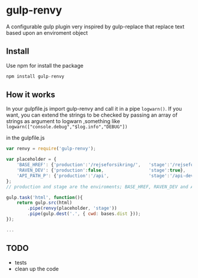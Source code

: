 gulp-renvy
============

A configurable gulp plugin very inspired by gulp-replace that replace text based upon an enviroment object 

## Install

Use npm for install the package

```javascript
npm install gulp-renvy
```

## How it works
In your gulpfile.js import gulp-renvy and call it in a pipe ```logwarn()```. If you want, you can extend the strings to be checked by passing an array of strings as argument to logwarn ,something like ```logwarn(["console.debug","$log.info","DEBUG"])```

in the gulpfile.js
```javascript
var renvy = require('gulp-renvy');

var placeholder = {
    'BASE_HREF': {'production':'/rejseforsikring/',   'stage':'/rejseforsikring/'},
    'RAVEN_DEV': {'production':false,                 'stage':true},
    'API_PATH_P': {'production':'/api',               'stage':'/api-dev'},
};
// production and stage are the enviroments; BASE_HREF, RAVEN_DEV and API_PATH_P are the placeholders that you can place in your html code

gulp.task('html', function(){
    return gulp.src(html)
        .pipe(renvy(placeholder, 'stage'))
        .pipe(gulp.dest('.', { cwd: bases.dist }));
});

...

```

## TODO

- tests
- clean up the code

